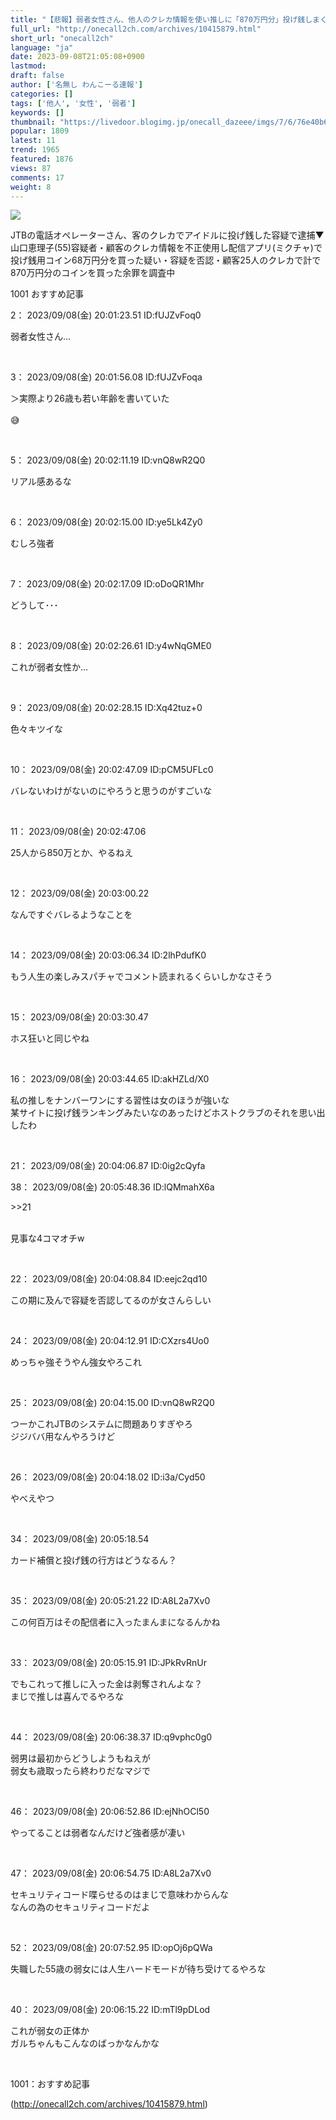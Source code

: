 ```yaml
---
title: "【悲報】弱者女性さん、他人のクレカ情報を使い推しに「870万円分」投げ銭しまくって逮捕されるｗｗｗｗｗ : わんこーる速報！"
full_url: "http://onecall2ch.com/archives/10415879.html"
short_url: "onecall2ch"
language: "ja"
date: 2023-09-08T21:05:08+0900
lastmod: 
draft: false
author: ['名無し わんこーる速報']
categories: []
tags: ['他人', '女性', '弱者']
keywords: []
thumbnail: "https://livedoor.blogimg.jp/onecall_dazeee/imgs/7/6/76e40b6e-s.png"
popular: 1809
latest: 11
trend: 1965
featured: 1876
views: 87
comments: 17
weight: 8
---
```


![](https://livedoor.blogimg.jp/onecall_dazeee/imgs/7/6/76e40b6e-s.png)

<div><p>JTBの電話オペレーターさん、客のクレカでアイドルに投げ銭した容疑で逮捕▼山口恵理子(55)容疑者・顧客のクレカ情報を不正使用し配信アプリ(ミクチャ)で投げ銭用コイン68万円分を買った疑い・容疑を否認・顧客25人のクレカで計で870万円分のコインを買った余罪を調査中</p> <p class='name2'> 1001 おすすめ記事</p> <p class='name2'>2： 2023/09/08(金) 20:01:23.51 ID:fUJZvFoq0</p><p class='onecall'> 弱者女性さん… <br></p><br> <p class='name2'>3： 2023/09/08(金) 20:01:56.08 ID:fUJZvFoqa</p><p class='onecall'> ＞実際より26歳も若い年齢を書いていた <br> <br> 😅 <br></p><br> <p class='name2'>5： 2023/09/08(金) 20:02:11.19 ID:vnQ8wR2Q0</p><p class='onecall'> リアル感あるな <br></p><br> <p class='name2'>6： 2023/09/08(金) 20:02:15.00 ID:ye5Lk4Zy0</p><p class='onecall'> むしろ強者 <br></p><br> <p class='name2'>7： 2023/09/08(金) 20:02:17.09 ID:oDoQR1Mhr</p><p class='onecall'> どうして･･･ <br></p><br> <p class='name2'>8： 2023/09/08(金) 20:02:26.61 ID:y4wNqGME0</p><p class='onecall'> これが弱者女性か… <br></p><br> <p class='name2'>9： 2023/09/08(金) 20:02:28.15 ID:Xq42tuz+0</p><p class='onecall'> 色々キツイな <br></p><br> <p class='name2'>10： 2023/09/08(金) 20:02:47.09 ID:pCM5UFLc0</p><p class='onecall'> バレないわけがないのにやろうと思うのがすごいな <br></p><br> <p class='name2'>11： 2023/09/08(金) 20:02:47.06 </p><p class='onecall'> 25人から850万とか、やるねえ <br></p><br> <p class='name2'>12： 2023/09/08(金) 20:03:00.22 </p><p class='onecall'> なんですぐバレるようなことを <br></p><br> <p class='name2'>14： 2023/09/08(金) 20:03:06.34 ID:2lhPdufK0</p><p class='onecall'> もう人生の楽しみスパチャでコメント読まれるくらいしかなさそう <br></p><br> <p class='name2'>15： 2023/09/08(金) 20:03:30.47 </p><p class='onecall'> ホス狂いと同じやね <br></p><br> <p class='name2'>16： 2023/09/08(金) 20:03:44.65 ID:akHZLd/X0</p><p class='onecall'> 私の推しをナンバーワンにする習性は女のほうが強いな <br> 某サイトに投げ銭ランキングみたいなのあったけどホストクラブのそれを思い出したわ <br></p><br> <p class='name2'>21： 2023/09/08(金) 20:04:06.87 ID:0ig2cQyfa</p><p class='name2'>38： 2023/09/08(金) 20:05:48.36 ID:lQMmahX6a</p><p class='onecall'> <p class='anchor'>>>21</p> <br> 見事な4コマオチw <br></p><br> <p class='name2'>22： 2023/09/08(金) 20:04:08.84 ID:eejc2qd10</p><p class='onecall'> この期に及んで容疑を否認してるのが女さんらしい <br></p><br> <p class='name2'>24： 2023/09/08(金) 20:04:12.91 ID:CXzrs4Uo0</p><p class='onecall'> めっちゃ強そうやん強女やろこれ <br></p><br> <p class='name2'>25： 2023/09/08(金) 20:04:15.00 ID:vnQ8wR2Q0</p><p class='onecall'> つーかこれJTBのシステムに問題ありすぎやろ <br> ジジババ用なんやろうけど <br></p><br> <p class='name2'>26： 2023/09/08(金) 20:04:18.02 ID:i3a/Cyd50</p><p class='onecall'> やべえやつ <br></p><br> <p class='name2'>34： 2023/09/08(金) 20:05:18.54 </p><p class='onecall'> カード補償と投げ銭の行方はどうなるん？ <br></p><br> <p class='name2'>35： 2023/09/08(金) 20:05:21.22 ID:A8L2a7Xv0</p><p class='onecall'> この何百万はその配信者に入ったまんまになるんかね <br></p><br> <p class='name2'>33： 2023/09/08(金) 20:05:15.91 ID:JPkRvRnUr</p><p class='onecall'> でもこれって推しに入った金は剥奪されんよな？ <br> まじで推しは喜んでるやろな <br></p><br> <p class='name2'>44： 2023/09/08(金) 20:06:38.37 ID:q9vphc0g0</p><p class='onecall'> 弱男は最初からどうしようもねえが <br> 弱女も歳取ったら終わりだなマジで <br></p><br> <p class='name2'>46： 2023/09/08(金) 20:06:52.86 ID:ejNhOCl50</p><p class='onecall'> やってることは弱者なんだけど強者感が凄い <br></p><br> <p class='name2'>47： 2023/09/08(金) 20:06:54.75 ID:A8L2a7Xv0</p><p class='onecall'> セキュリティコード喋らせるのはまじで意味わからんな <br> なんの為のセキュリティコードだよ <br></p><br> <p class='name2'>52： 2023/09/08(金) 20:07:52.95 ID:opOj6pQWa</p><p class='onecall'> 失職した55歳の弱女には人生ハードモードが待ち受けてるやろな <br></p><br> <p class='name2'>40： 2023/09/08(金) 20:06:15.22 ID:mTl9pDLod</p><p class='onecall'> これが弱女の正体か <br> ガルちゃんもこんなのばっかなんかな <br></p><br> <p class='name2'>1001：おすすめ記事</p> </div>

(http://onecall2ch.com/archives/10415879.html)
